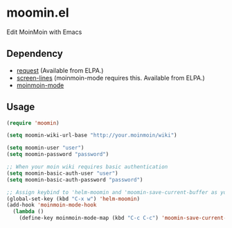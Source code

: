 # moomin.el

Edit MoinMoin with Emacs

## Dependency

 * [request](https://github.com/tkf/emacs-request) (Available from ELPA.)
 * [screen-lines](https://github.com/emacsmirror/screen-lines) (moinmoin-mode requires this. Available from ELPA.)
 * [moinmoin-mode](http://moinmo.in/action/raw/EmacsForMoinMoin/MoinMoinMode?action=raw)

## Usage

```lisp
(require 'moomin)

(setq moomin-wiki-url-base "http://your.moinmoin/wiki")

(setq moomin-user "user")
(setq moomin-password "password")

;; When your moin wiki requires basic authentication
(setq moomin-basic-auth-user "user")
(setq moomin-basic-auth-password "password")

;; Assign keybind to 'helm-moomin and 'moomin-save-current-buffer as you like
(global-set-key (kbd "C-x w") 'helm-moomin)
(add-hook 'moinmoin-mode-hook
  (lambda ()
    (define-key moinmoin-mode-map (kbd "C-c C-c") 'moomin-save-current-buffer)))
```
